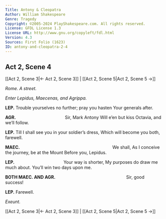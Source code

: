 ```yaml
---
Title: Antony & Cleopatra
Author: William Shakespeare
Genre: Tragedy
Copyright: ©2005-2024 PlayShakespeare.com. All rights reserved.
License: GFDL License 1.3
License URL: http://www.gnu.org/copyleft/fdl.html
Version: 4.3
Sources: First Folio (1623)
ID: antony-and-cleopatra-2-4
---
```


## Act 2, Scene 4
[[Act 2, Scene 3|← Act 2, Scene 3]] | [[Act 2, Scene 5|Act 2, Scene 5 →]]

*Rome. A street.*

*Enter Lepidus, Maecenas, and Agrippa.*

**LEP.**
Trouble yourselves no further; pray you hasten
Your generals after.

**AGR.**
           Sir, Mark Antony
Will e’en but kiss Octavia, and we’ll follow.

**LEP.**
Till I shall see you in your soldier’s dress,
Which will become you both, farewell.

**MAEC.**
                     We shall,
As I conceive the journey, be at the Mount
Before you, Lepidus.

**LEP.**
           Your way is shorter,
My purposes do draw me much about.
You’ll win two days upon me.

**BOTH MAEC. AND AGR.**
                Sir, good success!

**LEP.**
Farewell.

*Exeunt.*

[[Act 2, Scene 3|← Act 2, Scene 3]] | [[Act 2, Scene 5|Act 2, Scene 5 →]]